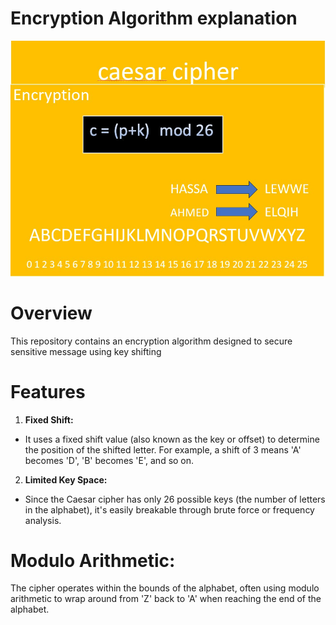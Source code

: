 # Encryption Algorithm explanation

![Image Description](project_ex.jpg)

# Overview
This repository contains an encryption algorithm designed to secure sensitive message using key shifting 

# Features
1. **Fixed Shift:**
- It uses a fixed shift value (also known as the key or offset) to determine the position of the shifted letter. For example, a shift of 3 means 'A' becomes 'D', 'B' becomes 'E', and so on.
2. **Limited Key Space:**
- Since the Caesar cipher has only 26 possible keys (the number of letters in the alphabet), it's easily breakable through brute force or frequency analysis.

# Modulo Arithmetic:
The cipher operates within the bounds of the alphabet, often using modulo arithmetic to wrap around from 'Z' back to 'A' when reaching the end of the alphabet.
